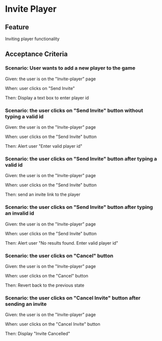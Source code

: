 # Invite Player

## Feature

Inviting player functionality

## Acceptance Criteria

### Scenario: User wants to add a new player to the game

  Given: the user is on the "Invite-player" page
  
  When: user clicks on "Send Invite"

  Then: Display a text box to enter player id
  
### Scenario: the user clicks on "Send Invite" button without typing a valid id
  
  Given: the user is on the "Invite-player" page
  
  When: user clicks on the "Send Invite" button

  Then: Alert user "Enter valid player id"

### Scenario: the user clicks on "Send Invite" button after typing a valid id
  
  Given: the user is on the "Invite-player" page
  
  When: user clicks on the "Send Invite" button

  Then: send an invite link to the player
  
### Scenario: the user clicks on "Send Invite" button after typing an invalid id

  Given: the user is on the "Invite-player" page
  
  When: user clicks on the "Send Invite" button

  Then: Alert user "No results found. Enter valid player id"
  
### Scenario: the user clicks on "Cancel" button
  
  Given: the user is on the "Invite-player" page
  
  When: user clicks on the "Cancel" button

  Then: Revert back to the previous state
  
### Scenario: the user clicks on "Cancel Invite" button after sending an invite
  
  Given: the user is on the "Invite-player" page
  
  When: user clicks on the "Cancel Invite" button

  Then: Display "Invite Cancelled"
